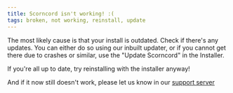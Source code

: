 ```yaml
---
title: Scorncord isn't working! :(
tags: broken, not working, reinstall, update
---
```


The most likely cause is that your install is outdated. Check if there's any updates. You can either do so using our inbuilt updater, or if you cannot get there due to crashes or similar, use the "Update Scorncord" in the Installer.

If you're all up to date, try reinstalling with the installer anyway!

And if it now still doesn't work, please let us know in our [support server](/discord)
